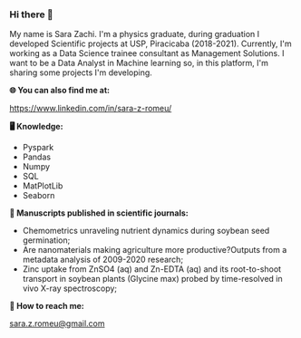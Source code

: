 ### Hi there 👋

My name is Sara Zachi. I'm a physics graduate, during graduation I developed Scientific projects at USP, Piracicaba (2018-2021). Currently, I'm working as a Data Science trainee consultant as Management Solutions. I want to be a Data Analyst in Machine learning so, in this platform, I'm sharing some projects I'm developing.



**🌐 You can also find me at:**

https://www.linkedin.com/in/sara-z-romeu/



**🖥️ Knowledge:**

* Pyspark
* Pandas
* Numpy
* SQL
* MatPlotLib
* Seaborn



**📄 Manuscripts published in scientific journals:**

* Chemometrics unraveling nutrient dynamics during soybean seed germination;
* Are nanomaterials making agriculture more productive?Outputs from a metadata analysis of 2009-2020 research;
* Zinc uptake from ZnSO4 (aq) and Zn-EDTA (aq) and its root-to-shoot transport in soybean plants (Glycine max) probed by time-resolved in vivo X-ray spectroscopy;



**📧 How to reach me:**

sara.z.romeu@gmail.com
